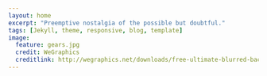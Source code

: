 ```yaml
---
layout: home
excerpt: "Preemptive nostalgia of the possible but doubtful."
tags: [Jekyll, theme, responsive, blog, template]
image:
  feature: gears.jpg
  credit: WeGraphics
  creditlink: http://wegraphics.net/downloads/free-ultimate-blurred-background-pack/
---
```

